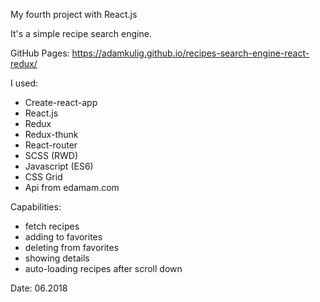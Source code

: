 My fourth project with React.js

It's a simple recipe search engine. 

GitHub Pages:
https://adamkulig.github.io/recipes-search-engine-react-redux/

I used:
- Create-react-app 
- React.js 
- Redux
- Redux-thunk
- React-router
- SCSS (RWD)
- Javascript (ES6) 
- CSS Grid
- Api from edamam.com

Capabilities:
- fetch recipes
- adding to favorites
- deleting from favorites
- showing details
- auto-loading recipes after scroll down

Date: 06.2018
